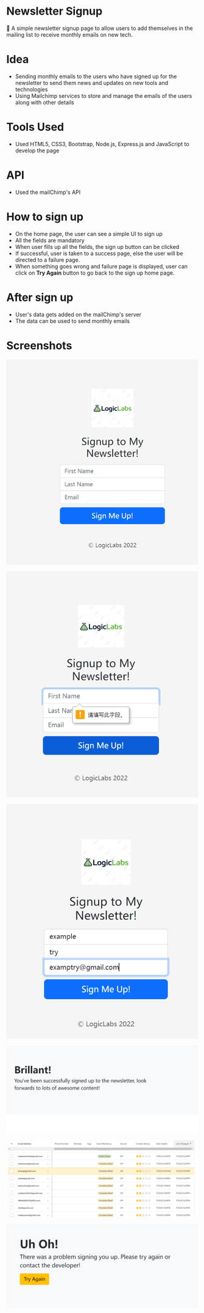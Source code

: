 # Newsletter Signup
📰 A simple newsletter signup page to allow users to add themselves in the mailing list to receive monthly emails on new tech.

# Idea
* Sending monthly emails to the users who have signed up for the newsletter to send them news and updates on new tools and technologies
* Using Mailchimp services to store and manage the emails of the users along with other details

# Tools Used
* Used HTML5, CSS3, Bootstrap, Node.js, Express.js and JavaScript to develop the page

# API
* Used the mailChimp's API

# How to sign up
* On the home page, the user can see a simple UI to sign up
* All the fields are mandatory
* When user fills up all the fields, the sign up button can be clicked
* If successful, user is taken to a success page, else the user will be directed to a failure page.
* When something goes wrong and failure page is displayed, user can click on **Try Again** button to go back to the sign up home page.

# After sign up
* User's data gets added on the mailChimp's server
* The data can be used to send monthly emails

# Screenshots
![](images/home-page.png)

![](images/mandatory-fields.png)

![](images/user-enter-details.png)

![](images/success-page.png)

![](images/mailchimp.png)

![](images/failure-page.png)
